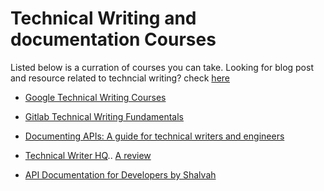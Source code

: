 

# Technical Writing and documentation Courses

Listed below is a curration of courses you can take. Looking for blog post and resource related to techncial writing? check [here](https://github.com/Bennykillua/Getting-started-in-Technical-Writing/blob/main/Technical%20Writing%20Resources.md)


- [Google Technical Writing Courses](https://developers.google.com/tech-writing)

- [Gitlab Technical Writing Fundamentals](https://about.gitlab.com/handbook/engineering/ux/technical-writing/fundamentals/)

- [Documenting APIs: A guide for technical writers and engineers](https://idratherbewriting.com/learnapidoc/)

- [Technical Writer HQ](https://technicalwriter.teachable.com/p/home?referral_code=6TJ7SI).. [A review](https://www.everythingtechnicalwriting.com/review-of-the-technical-writer-certification-course/)

- [API Documentation for Developers by Shalvah](https://apidocsfordevs.com/)
